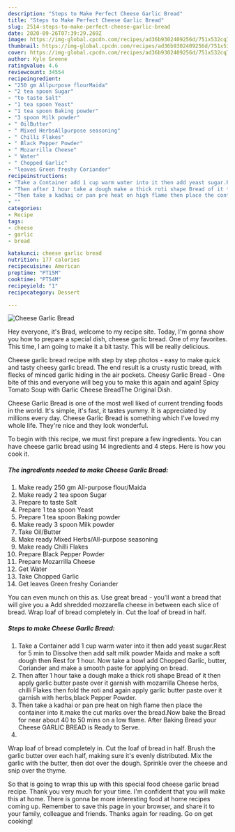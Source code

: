 ```yaml
---
description: "Steps to Make Perfect Cheese Garlic Bread"
title: "Steps to Make Perfect Cheese Garlic Bread"
slug: 2514-steps-to-make-perfect-cheese-garlic-bread
date: 2020-09-26T07:39:29.269Z
image: https://img-global.cpcdn.com/recipes/ad36b9302409256d/751x532cq70/cheese-garlic-bread-recipe-main-photo.jpg
thumbnail: https://img-global.cpcdn.com/recipes/ad36b9302409256d/751x532cq70/cheese-garlic-bread-recipe-main-photo.jpg
cover: https://img-global.cpcdn.com/recipes/ad36b9302409256d/751x532cq70/cheese-garlic-bread-recipe-main-photo.jpg
author: Kyle Greene
ratingvalue: 4.6
reviewcount: 34554
recipeingredient:
- "250 gm Allpurpose flourMaida"
- "2 tea spoon Sugar"
- "to taste Salt"
- "1 tea spoon Yeast"
- "1 tea spoon Baking powder"
- "3 spoon Milk powder"
- " OilButter"
- " Mixed HerbsAllpurpose seasoning"
- " Chilli Flakes"
- " Black Pepper Powder"
- " Mozarrilla Cheese"
- " Water"
- " Chopped Garlic"
- "leaves Green freshy Coriander"
recipeinstructions:
- "Take a Container add 1 cup warm water into it then add yeast sugar.Rest for 5 min to Dissolve then add salt milk powder Maida and make a soft dough then Rest for 1 hour. Now take a bowl add Chopped Garlic, butter, Coriander and make a smooth paste for applying on bread."
- "Then after 1 hour take a dough make a thick roti shape Bread of it then apply garlic butter paste over it garnish with mozarrilla Cheese herbs, chilli Flakes then fold the roti and again apply garlic butter paste over it garnish with herbs,black Pepper Powder."
- "Then take a kadhai or pan pre heat on high flame then place the container into it.make the cut marks over the bread.Now bake the Bread for near about 40 to 50 mins on a low flame. After Baking Bread your Cheese GARLIC BREAD is Ready to Serve."
- ""
categories:
- Recipe
tags:
- cheese
- garlic
- bread

katakunci: cheese garlic bread 
nutrition: 177 calories
recipecuisine: American
preptime: "PT15M"
cooktime: "PT54M"
recipeyield: "1"
recipecategory: Dessert

---
```



![Cheese Garlic Bread](https://img-global.cpcdn.com/recipes/ad36b9302409256d/751x532cq70/cheese-garlic-bread-recipe-main-photo.jpg)

Hey everyone, it's Brad, welcome to my recipe site. Today, I'm gonna show you how to prepare a special dish, cheese garlic bread. One of my favorites. This time, I am going to make it a bit tasty. This will be really delicious.

Cheese garlic bread recipe with step by step photos - easy to make quick and tasty cheesy garlic bread. The end result is a crusty rustic bread, with flecks of minced garlic hiding in the air pockets. Cheesy Garlic Bread - One bite of this and everyone will beg you to make this again and again! Spicy Tomato Soup with Garlic Cheese BreadThe Original Dish.

Cheese Garlic Bread is one of the most well liked of current trending foods in the world. It's simple, it's fast, it tastes yummy. It is appreciated by millions every day. Cheese Garlic Bread is something which I've loved my whole life. They're nice and they look wonderful.


To begin with this recipe, we must first prepare a few ingredients. You can have cheese garlic bread using 14 ingredients and 4 steps. Here is how you cook it.

<!--inarticleads1-->

##### The ingredients needed to make Cheese Garlic Bread:

1. Make ready 250 gm All-purpose flour/Maida
1. Make ready 2 tea spoon Sugar
1. Prepare to taste Salt
1. Prepare 1 tea spoon Yeast
1. Prepare 1 tea spoon Baking powder
1. Make ready 3 spoon Milk powder
1. Take  Oil/Butter
1. Make ready  Mixed Herbs/All-purpose seasoning
1. Make ready  Chilli Flakes
1. Prepare  Black Pepper Powder
1. Prepare  Mozarrilla Cheese
1. Get  Water
1. Take  Chopped Garlic
1. Get leaves Green freshy Coriander


You can even munch on this as. Use great bread - you&#39;ll want a bread that will give you a Add shredded mozzarella cheese in between each slice of bread. Wrap loaf of bread completely in. Cut the loaf of bread in half. 

<!--inarticleads2-->

##### Steps to make Cheese Garlic Bread:

1. Take a Container add 1 cup warm water into it then add yeast sugar.Rest for 5 min to Dissolve then add salt milk powder Maida and make a soft dough then Rest for 1 hour. Now take a bowl add Chopped Garlic, butter, Coriander and make a smooth paste for applying on bread.
1. Then after 1 hour take a dough make a thick roti shape Bread of it then apply garlic butter paste over it garnish with mozarrilla Cheese herbs, chilli Flakes then fold the roti and again apply garlic butter paste over it garnish with herbs,black Pepper Powder.
1. Then take a kadhai or pan pre heat on high flame then place the container into it.make the cut marks over the bread.Now bake the Bread for near about 40 to 50 mins on a low flame. After Baking Bread your Cheese GARLIC BREAD is Ready to Serve.
1. 


Wrap loaf of bread completely in. Cut the loaf of bread in half. Brush the garlic butter over each half, making sure it&#39;s evenly distributed. Mix the garlic with the butter, then dot over the dough. Sprinkle over the cheese and snip over the thyme. 

So that is going to wrap this up with this special food cheese garlic bread recipe. Thank you very much for your time. I'm confident that you will make this at home. There is gonna be more interesting food at home recipes coming up. Remember to save this page in your browser, and share it to your family, colleague and friends. Thanks again for reading. Go on get cooking!
